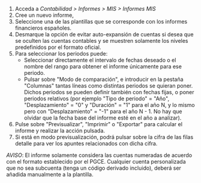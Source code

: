 1.  Acceda a *Contabilidad \> Informes \> MIS \> Informes MIS*
2.  Cree un nuevo informe,
3.  Seleccione una de las plantillas que se corresponde con los informes
    financieros españoles.
4.  Desmarque la opción de evitar auto-expansión de cuentas si desea que
    se oculten las cuentas contables y se muestren solamente los niveles
    predefinidos por el formato oficial.
5.  Para seleccionar los periodos puede:
    - Seleccionar directamente el intervalo de fechas deseado o el
      nombre del rango para obtener el informe únicamente para ese
      periodo.
    - Pulsar sobre "Modo de comparación", e introducir en la pestaña
      "Columnas" tantas líneas como distintas periodos se quieran poner.
      Dichos periodos se pueden definir también con fechas fijas, o
      poner periodos relativos (por ejemplo "Tipo de periodo" = "Año",
      "Desplazamiento" = "0" y "Duración" = "1" para el año N, y lo
      mismo pero con "Desplazamiento" = "-1" para el año N - 1. No hay
      que olvidar que la fecha base del informe esté en el año a
      analizar).
6.  Pulse sobre "Previsualizar", "Imprimir" o "Exportar" para calcular
    el informe y realizar la acción pulsada.
7.  Si está en modo previsualización, podrá pulsar sobre la cifra de las
    filas detalle para ver los apuntes relacionados con dicha cifra.

*AVISO*: El informe solamente considera las cuentas numeradas de acuerdo
con el formato establecido por el PGCE. Cualquier cuenta personalizada
que no sea subcuenta (tenga un código derivado incluido), deberá ser
añadida manualmente a la plantilla.
